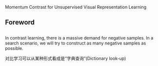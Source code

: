

Momentum Contrast for Unsupervised Visual Representation Learning


## Foreword


## 
In contrast learning, there is a massive demand for negative samples.
In a search scenario, we will try to construct as many negative samples as possible.


对比学习可以从某种形式看成是“字典查询”(Dictionary look-up)